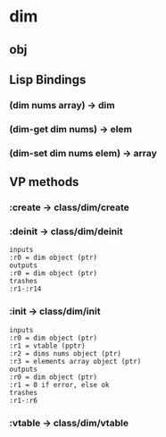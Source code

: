# dim

## obj

## Lisp Bindings

### (dim nums array) -> dim

### (dim-get dim nums) -> elem

### (dim-set dim nums elem) -> array

## VP methods

### :create -> class/dim/create

### :deinit -> class/dim/deinit

```code
inputs
:r0 = dim object (ptr)
outputs
:r0 = dim object (ptr)
trashes
:r1-:r14
```

### :init -> class/dim/init

```code
inputs
:r0 = dim object (ptr)
:r1 = vtable (pptr)
:r2 = dims nums object (ptr)
:r3 = elements array object (ptr)
outputs
:r0 = dim object (ptr)
:r1 = 0 if error, else ok
trashes
:r1-:r6
```

### :vtable -> class/dim/vtable

